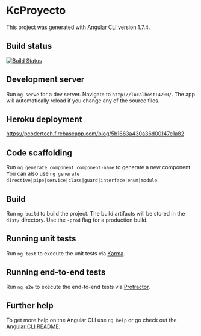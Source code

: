 # KcProyecto

This project was generated with [Angular CLI](https://github.com/angular/angular-cli) version 1.7.4.

## Build status

[![Build Status](https://travis-ci.org/sgcharameli/kc-proyecto.svg?branch=master)](https://travis-ci.org/sgcharameli/kc-proyecto)

## Development server

Run `ng serve` for a dev server. Navigate to `http://localhost:4200/`. The app will automatically reload if you change any of the source files.

## Heroku deployment

https://pcodertech.firebaseapp.com/blog/5b1663a430a36d00147e1a82

## Code scaffolding

Run `ng generate component component-name` to generate a new component. You can also use `ng generate directive|pipe|service|class|guard|interface|enum|module`.

## Build

Run `ng build` to build the project. The build artifacts will be stored in the `dist/` directory. Use the `-prod` flag for a production build.

## Running unit tests

Run `ng test` to execute the unit tests via [Karma](https://karma-runner.github.io).

## Running end-to-end tests

Run `ng e2e` to execute the end-to-end tests via [Protractor](http://www.protractortest.org/).

## Further help

To get more help on the Angular CLI use `ng help` or go check out the [Angular CLI README](https://github.com/angular/angular-cli/blob/master/README.md).
